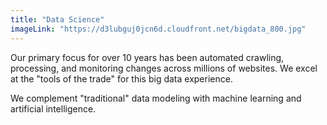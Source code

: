```yaml
---
title: "Data Science"
imageLink: "https://d3lubguj0jcn6d.cloudfront.net/bigdata_800.jpg"
---
```


Our primary focus for over 10 years has been automated crawling, processing, and monitoring changes across millions of websites. We excel at the "tools of the trade" for this big data experience.

We complement "traditional" data modeling with machine learning and artificial intelligence.
